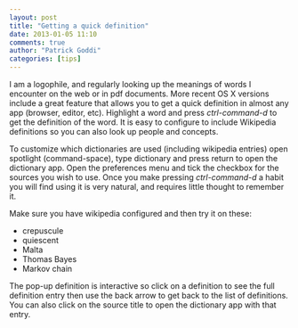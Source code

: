 ```yaml
---
layout: post
title: "Getting a quick definition"
date: 2013-01-05 11:10
comments: true
author: "Patrick Goddi"
categories: [tips]
---
```

I am a logophile, and regularly looking up the meanings of words I encounter on the web or in pdf documents. More recent OS X versions include a great feature that allows you to get a quick definition in almost any app (browser, editor, etc). Highlight a word and press *ctrl-command-d* to get the definition of the word. It is easy to configure to include Wikipedia definitions so you can also look up people and concepts.

To customize which dictionaries are used (including wikipedia entries) open spotlight (command-space), type dictionary and press return to open the dictionary app. Open the preferences menu and tick the checkbox for the sources you wish to use. Once you make pressing *ctrl-command-d* a habit you will find using it is very natural, and requires little thought to remember it.

Make sure you have wikipedia configured and then try it on these:

* crepuscule
* quiescent
* Malta
* Thomas Bayes
* Markov chain

The pop-up definition is interactive so click on a definition to see the full definition entry then use the back arrow to get back to the list of definitions. You can also click on the source title to open the dictionary app with that entry.
